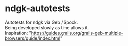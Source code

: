 # ndgk-autotests
Autotests for ndgk via Geb / Spock.  
Being developed slowly as time allows it.  
Inspiration: "https://guides.grails.org/grails-geb-multiple-browsers/guide/index.html"  


